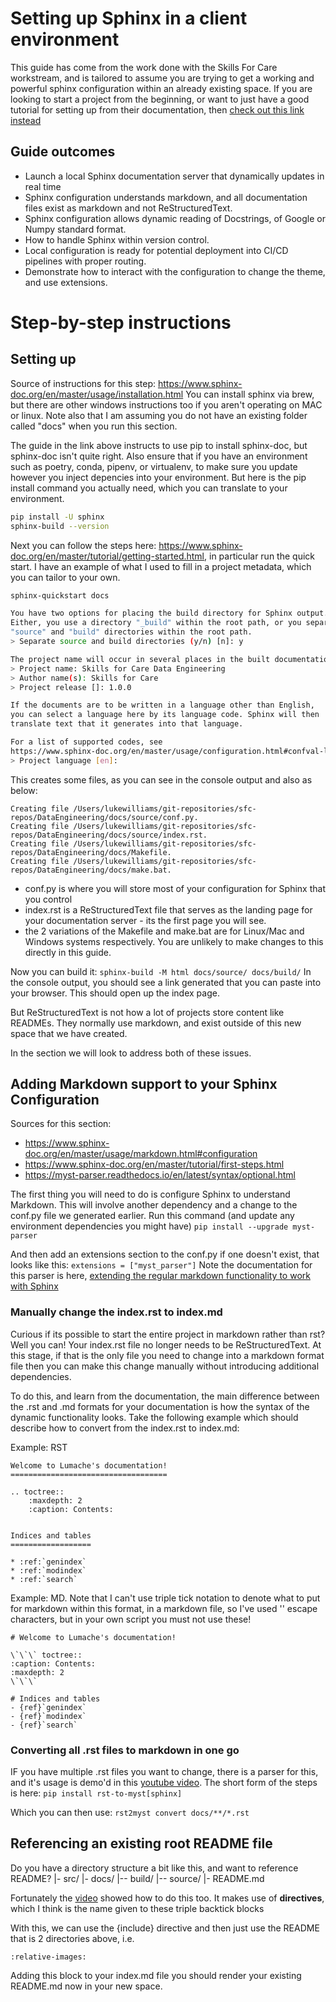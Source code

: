 # Setting up Sphinx in a client environment
This guide has come from the work done with the Skills For Care workstream, and is tailored to assume you are trying to get a working and powerful sphinx configuration within an already existing space. If you are looking to start a project from the beginning, or want to just have a good tutorial for setting up from their documentation, then [check out this link instead](https://www.sphinx-doc.org/en/master/usage/quickstart.html)

## Guide outcomes
- Launch a local Sphinx documentation server that dynamically updates in real time
- Sphinx configuration understands markdown, and all documentation files exist as markdown and not ReStructuredText.
- Sphinx configuration allows dynamic reading of Docstrings, of Google or Numpy standard format.
- How to handle Sphinx within version control.
- Local configuration is ready for potential deployment into CI/CD pipelines with proper routing.
- Demonstrate how to interact with the configuration to change the theme, and use extensions.

# Step-by-step instructions
## Setting up

Source of instructions for this step: https://www.sphinx-doc.org/en/master/usage/installation.html
You can install sphinx via brew, but there are other windows instructions too if you aren't operating on MAC or linux. Note also that I am assuming you do not have an existing folder called "docs" when you run this section.

The guide in the link above instructs to use pip to install sphinx-doc, but sphinx-doc isn't quite right. Also ensure that if you have an environment such as poetry, conda, pipenv, or virtualenv, to make sure you update however you inject depencies into your environment. But here is the pip install command you actually need, which you can translate to your environment.
```bash
pip install -U sphinx
sphinx-build --version
```

Next you can follow the steps here: https://www.sphinx-doc.org/en/master/tutorial/getting-started.html, in particular run the quick start. I have an example of what I used to fill in a project metadata, which you can tailor to your own.

```bash
sphinx-quickstart docs

You have two options for placing the build directory for Sphinx output.
Either, you use a directory "_build" within the root path, or you separate
"source" and "build" directories within the root path.
> Separate source and build directories (y/n) [n]: y

The project name will occur in several places in the built documentation.
> Project name: Skills for Care Data Engineering
> Author name(s): Skills for Care
> Project release []: 1.0.0

If the documents are to be written in a language other than English,
you can select a language here by its language code. Sphinx will then
translate text that it generates into that language.

For a list of supported codes, see
https://www.sphinx-doc.org/en/master/usage/configuration.html#confval-language.
> Project language [en]:
```
This creates some files, as you can see in the console output and also as below:
```
Creating file /Users/lukewilliams/git-repositories/sfc-repos/DataEngineering/docs/source/conf.py.
Creating file /Users/lukewilliams/git-repositories/sfc-repos/DataEngineering/docs/source/index.rst.
Creating file /Users/lukewilliams/git-repositories/sfc-repos/DataEngineering/docs/Makefile.
Creating file /Users/lukewilliams/git-repositories/sfc-repos/DataEngineering/docs/make.bat.
```
- conf.py is where you will store most of your configuration for Sphinx that you control
- index.rst is a ReStructuredText file that serves as the landing page for your documentation server - its the first page you will see.
- the 2 variations of the Makefile and make.bat are for Linux/Mac and Windows systems respectively. You are unlikely to make changes to this directly in this guide.


Now you can build it:
`sphinx-build -M html docs/source/ docs/build/`
In the console output, you should see a link generated that you can paste into your browser.
This should open up the index page. 

But ReStructuredText is not how a lot of projects store content like READMEs. They normally use markdown, and exist outside of this new space that we have created.

In the section we will look to address both of these issues.

## Adding Markdown support to your Sphinx Configuration

Sources for this section: 
- https://www.sphinx-doc.org/en/master/usage/markdown.html#configuration
- https://www.sphinx-doc.org/en/master/tutorial/first-steps.html
- https://myst-parser.readthedocs.io/en/latest/syntax/optional.html

The first thing you will need to do is configure Sphinx to understand Markdown. This will involve another dependency and a change to the conf.py file we generated earlier.
Run this command (and update any environment dependencies you might have)
`pip install --upgrade myst-parser`

And then add an extensions section to the conf.py if one doesn't exist, that looks like this:
`extensions = ["myst_parser"]`
Note the documentation for this parser is here, [extending the regular markdown functionality to work with Sphinx](https://myst-parser.readthedocs.io/en/latest/syntax/optional.html)

### Manually change the index.rst to index.md

Curious if its possible to start the entire project in markdown rather than rst? Well you can! Your index.rst file no longer needs to be ReStructuredText. At this stage, if that is the only file you need to change into a markdown format file then you can make this change manually without introducing additional dependencies.

To do this, and learn from the documentation, the main difference between the .rst and .md formats for your documentation is how the syntax of the dynamic functionality looks. Take the following example which should describe how to convert from the index.rst to index.md:

Example: RST
```
Welcome to Lumache's documentation!
===================================

.. toctree::
    :maxdepth: 2
    :caption: Contents:


Indices and tables
==================

* :ref:`genindex`
* :ref:`modindex`
* :ref:`search`
```

Example: MD. Note that I can't use triple tick notation to denote what to put for markdown within this format, in a markdown file, so I've used '\' escape characters, but in your own script you must not use these!
```
# Welcome to Lumache's documentation!

\`\`\` toctree::
:caption: Contents:
:maxdepth: 2
\`\`\`

# Indices and tables
- {ref}`genindex`
- {ref}`modindex`
- {ref}`search`
```

### Converting all .rst files to markdown in one go
IF you have multiple .rst files you want to change, there is a parser for this, and it's usage is demo'd in this [youtube video](https://youtu.be/qRSb299awB0?feature=shared&t=1189). The short form of the steps is here:
`pip install rst-to-myst[sphinx]`

Which you can then use:
`rst2myst convert docs/**/*.rst`

## Referencing an existing root README file
Do you have a directory structure a bit like this, and want to reference README?
|- src/
|- docs/
|-- build/
|-- source/
|- README.md

Fortunately the [video](https://www.youtube.com/watch?v=qRSb299awB0) showed how to do this too. It makes use of **directives**, which I think is the name given to these triple backtick blocks

With this, we can use the {include} directive and then just use the README that is 2 directories above, i.e.
```{include} ../../README.md
:relative-images:
```

Adding this block to your index.md file you should render your existing README.md now in your new space.